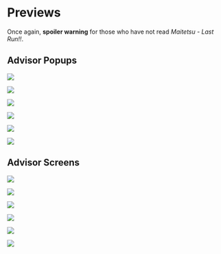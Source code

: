# Previews

Once again, **spoiler warning** for those who have not read *Maitetsu - Last Run!!*.

## Advisor Popups
![](https://raw.githubusercontent.com/1230james/maitetsu-civ3-advisors/master/img/samples/domestic_popup.png)

![](https://raw.githubusercontent.com/1230james/maitetsu-civ3-advisors/master/img/samples/trade_popup.png)

![](https://raw.githubusercontent.com/1230james/maitetsu-civ3-advisors/master/img/samples/military_popup.png)

![](https://raw.githubusercontent.com/1230james/maitetsu-civ3-advisors/master/img/samples/foreign_popup.png)

![](https://raw.githubusercontent.com/1230james/maitetsu-civ3-advisors/master/img/samples/culture_popup.png)

![](https://raw.githubusercontent.com/1230james/maitetsu-civ3-advisors/master/img/samples/science_popup.png)

## Advisor Screens
![](https://raw.githubusercontent.com/1230james/maitetsu-civ3-advisors/master/img/samples/domestic_screen.png)

![](https://raw.githubusercontent.com/1230james/maitetsu-civ3-advisors/master/img/samples/trade_screen.png)

![](https://raw.githubusercontent.com/1230james/maitetsu-civ3-advisors/master/img/samples/military_screen.png)

![](https://raw.githubusercontent.com/1230james/maitetsu-civ3-advisors/master/img/samples/foreign_screen.png)

![](https://raw.githubusercontent.com/1230james/maitetsu-civ3-advisors/master/img/samples/culture_screen.png)

![](https://raw.githubusercontent.com/1230james/maitetsu-civ3-advisors/master/img/samples/science_screen.png)
